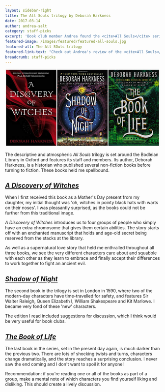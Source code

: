 ```yaml
---
layout: sidebar-right
title: The All Souls trilogy by Deborah Harkness
date: 2017-03-14
author: andrea-salt
category: staff-picks
excerpt: 'Book club member Andrea found the <cite>All Souls</cite> series "spellbinding".'
featured-image: /images/featured/featured-all-souls.jpg
featured-alt: The All SOuls trilogy
featured-link-text: "Check out Andrea's review of the <cite>All Souls</cite> series"
breadcrumb: staff-picks
---
```


![The All Souls trilogy](/images/featured/featured-all-souls.jpg)

The descriptive and atmospheric <cite>All Souls</cite> trilogy is set around the Bodleian Library in Oxford and features its staff and members. Its author, Deborah Harkness, is a historian who published several non-fiction books before turning to fiction. These books held me spellbound.

## [<cite>A Discovery of Witches](https://suffolk.spydus.co.uk/cgi-bin/spydus.exe/ENQ/OPAC/BIBENQ?BRN=425041)

When I first received this book as a Mother's Day present from my daughter, my initial thought was 'oh, witches in pointy black hats with warts on their noses'. I was pleasantly surprised, as the books could not be further from this traditional image.

<cite>A Discovery of Witches</cite> introduces us to four groups of people who simply have an extra chromosome that gives them certain abilities. The story starts off with an enchanted manuscript that holds and age-old secret being reserved from the stacks at the library.

As well as a supernatural love story that held me enthralled throughout all three books, we see the very different characters care about and squabble with each other as they learn to embrace and finally accept their differences to work together to fight an ancient evil.

## [<cite>Shadow of Night</cite>](https://suffolk.spydus.co.uk/cgi-bin/spydus.exe/ENQ/OPAC/BIBENQ?BRN=1303565)

The second book in the trilogy is set in London in 1590, where two of the modern-day characters have time-travelled for safety, and features Sir Walter Raleigh, Queen Elizabeth I, William Shakespeare and Kit Marlowe. I became very fond of these 'new' characters.

The edition I read included suggestions for discussion, which I think would be very useful for book clubs.

## [<cite>The Book of Life</cite>](https://suffolk.spydus.co.uk/cgi-bin/spydus.exe/ENQ/OPAC/BIBENQ?BRN=1735564)

The last book in the series, set in the present day again, is much darker than the previous two. There are lots of shocking twists and turns, characters change dramatically, and the story reaches a surprising conclusion. I never saw the end coming and I don't want to spoil it for anyone!

Recommendation: if you're reading one or all of the books as part of a group, make a mental note of which characters you find yourself liking and disliking. This should create a lively discussion.
